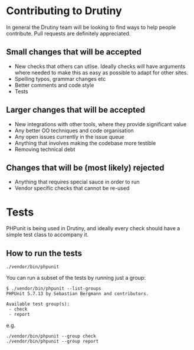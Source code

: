 # Contributing to Drutiny

In general the Drutiny team will be looking to find ways to help people contribute. Pull requests are definitely appreciated.

## Small changes that will be accepted

* New checks that others can utlise. Ideally checks will have arguments where needed to make this as easy as possible to adapt for other sites.
* Spelling typos, grammar changes etc
* Better comments and code style
* Tests

## Larger changes that will be accepted

* New integrations with other tools, where they provide significant value
* Any better OO techniques and code organisation
* Any open issues currently in the issue queue
* Anything that involves making the codebase more testible
* Removing technical debt

## Changes that will be (most likely) rejected

* Anything that requires special sauce in order to run
* Vendor specific checks that cannot be re-used


# Tests

PHPunit is being used in Drutiny, and ideally every check should have a simple test class to accompany it.

## How to run the tests

```
./vendor/bin/phpunit
```

You can run a subset of the tests by running just a group:

```
$ ./vendor/bin/phpunit --list-groups
PHPUnit 5.7.13 by Sebastian Bergmann and contributors.

Available test group(s):
 - check
 - report
```

e.g.

```
./vendor/bin/phpunit --group check
./vendor/bin/phpunit --group report
```
